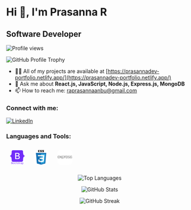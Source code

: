 # Hi 👋, I'm Prasanna R
## Software Developer

<p align="left"> <img src="https://komarev.com/ghpvc/?username=prasanna-collab&label=Profile%20views&color=0e75b6&style=flat" alt="Profile views" /> </p>

<p align="left"> <img src="https://github-profile-trophy.vercel.app/?username=prasanna-collab" alt="GitHub Profile Trophy" /> </p>

- 👨‍💻 All of my projects are available at [https://prasannadev-portfolio.netlify.app/](https://prasannadev-portfolio.netlify.app/)
- 💬 Ask me about **React.js, JavaScript, Node.js, Express.js, MongoDB**
- 📫 How to reach me: [raprasannaanbu@gmail.com](mailto:raprasannaanbu@gmail.com)

### Connect with me:
<p align="left">
  <a href="https://www.linkedin.com/in/prasanna-rajendran/" target="_blank">
    <img src="https://raw.githubusercontent.com/rahuldkjain/github-profile-readme-generator/master/src/images/icons/Social/linked-in-alt.svg" alt="LinkedIn" height="30" width="40" style="margin-right: 10px;" />
  </a>
</p>

### Languages and Tools:
<p align="left">
  <a href="#" style="text-decoration: none;">
    <img src="https://raw.githubusercontent.com/devicons/devicon/master/icons/bootstrap/bootstrap-plain-wordmark.svg" alt="Bootstrap" width="40" height="40" style="margin: 10px; background-color: #fff; border-radius: 8px; transition: transform 0.3s;">
  </a>
  <a href="#" style="text-decoration: none;">
    <img src="https://raw.githubusercontent.com/devicons/devicon/master/icons/css3/css3-original-wordmark.svg" alt="CSS3" width="40" height="40" style="margin: 10px; background-color: #fff; border-radius: 8px; transition: transform 0.3s;">
  </a>
  <a href="#" style="text-decoration: none;">
    <img src="https://raw.githubusercontent.com/devicons/devicon/master/icons/express/express-original-wordmark.svg" alt="Express.js" width="40" height="40" style="margin: 10px; background-color: #fff; border-radius: 8px; transition: transform 0.3s;">
  </a>
  <!-- Add other icons here -->
</p>

<p align="center">
  <img src="https://github-readme-stats.vercel.app/api/top-langs?username=prasanna-collab&show_icons=true&locale=en&layout=compact" alt="Top Languages" />
</p>

<p align="center">
  <img src="https://github-readme-stats.vercel.app/api?username=prasanna-collab&show_icons=true&locale=en" alt="GitHub Stats" />
</p>

<p align="center">
  <img src="https://github-readme-streak-stats.herokuapp.com/?user=prasanna-collab" alt="GitHub Streak" />
</p>

<style>
  a:hover img {
    transform: scale(1.1);
  }
</style>
